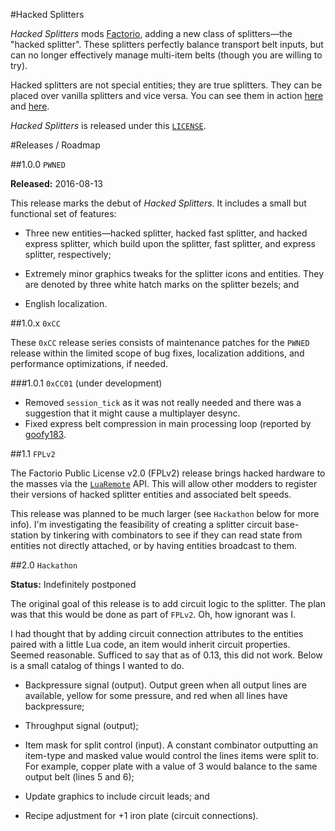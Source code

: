 #Hacked Splitters

*Hacked Splitters* mods [Factorio](https://www.factorio.com), adding a
 new class of splitters—the "hacked splitter". These splitters
 perfectly balance transport belt inputs, but can no longer
 effectively manage multi-item belts (though you are willing to try).

Hacked splitters are not special entities; they are true
splitters. They can be placed over vanilla splitters and vice
versa. You can see them in action
[here](https://gfycat.com/ImperfectHiddenGrayfox) and
[here](https://gfycat.com/GrizzledQuarrelsomeHoverfly).

*Hacked Splitters* is released under this
 [`LICENSE`](https://bitbucket.org/doktorstick/hacked-splitters/src/tip/LICENSE?fileviewer=file-view-default).

#Releases / Roadmap

##1.0.0 `PWNED`

**Released:** 2016-08-13

This release marks the debut of *Hacked Splitters*. It includes a
small but functional set of features:

* Three new entities—hacked splitter, hacked fast splitter, and hacked
  express splitter, which build upon the splitter, fast splitter, and
  express splitter, respectively;

* Extremely minor graphics tweaks for the splitter icons and
  entities. They are denoted by three white hatch marks on the
  splitter bezels; and

* English localization.

##1.0.x `0xCC`

These `0xCC` release series consists of maintenance patches for the
`PWNED` release within the limited scope of bug fixes, localization
additions, and performance optimizations, if needed.

###1.0.1 `0xCC01` (under development)

* Removed `session_tick` as it was not really needed and there was
  a suggestion that it might cause a multiplayer desync.
* Fixed express belt compression in main processing loop (reported by
  [goofy183](https://www.reddit.com/user/goofy183).

##1.1 `FPLv2`

The Factorio Public License v2.0 (FPLv2) release brings hacked
hardware to the masses via the
[`LuaRemote`](http://lua-api.factorio.com/latest/LuaRemote.html) API.
This will allow other modders to register their versions of hacked
splitter entities and associated belt speeds.

This release was planned to be much larger (see `Hackathon` below for
more info). I'm investigating the feasibility of creating a splitter
circuit base-station by tinkering with combinators to see if they can
read state from entities not directly attached, or by having entities
broadcast to them.

##2.0 `Hackathon`

**Status:** Indefinitely postponed

The original goal of this release is to add circuit logic to the
splitter. The plan was that this would be done as part of `FPLv2`.
Oh, how ignorant was I.

I had thought that by adding circuit connection attributes to the
entities paired with a little Lua code, an item would inherit circuit
properties. Seemed reasonable. Sufficed to say that as of 0.13, this
did not work. Below is a small catalog of things I wanted to do.

* Backpressure signal (output). Output green when all output lines are
  available, yellow for some pressure, and red when all lines have
  backpressure;

* Throughput signal (output);

* Item mask for split control (input). A constant combinator
  outputting an item-type and masked value would control the lines
  items were split to. For example, copper plate with a value of 3
  would balance to the same output belt (lines 5 and 6);

* Update graphics to include circuit leads; and

* Recipe adjustment for +1 iron plate (circuit connections).
